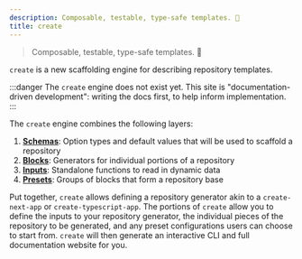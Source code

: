 ```yaml
---
description: Composable, testable, type-safe templates. 💝
title: create
---
```


> Composable, testable, type-safe templates. 💝

`create` is a new scaffolding engine for describing repository templates.

:::danger
The `create` engine does not exist yet.
This site is "documentation-driven development": writing the docs first, to help inform implementation.
:::

The `create` engine combines the following layers:

1. **[Schemas](./concepts/schemas)**: Option types and default values that will be used to scaffold a repository
2. **[Blocks](./concepts/blocks)**: Generators for individual portions of a repository
3. **[Inputs](./concepts/inputs)**: Standalone functions to read in dynamic data
4. **[Presets](./concepts/presets)**: Groups of blocks that form a repository base

Put together, `create` allows defining a repository generator akin to a `create-next-app` or `create-typescript-app`.
The portions of `create` allow you to define the inputs to your repository generator, the individual pieces of the repository to be generated, and any preset configurations users can choose to start from.
`create` will then generate an interactive CLI and full documentation website for you.
